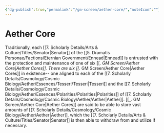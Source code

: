 ```yaml
---
{"dg-publish":true,"permalink":"/gm-screen/aether-core/","noteIcon":""}
---
```


# Aether Core

Traditionally, each [[7. Scholarly Details/Arts & Culture/Titles/Senator\|Senator]] of the [[5. Dramatis Personae/Factions/Eternian Government/Ennead\|Ennead]] is entrusted with the protection and maintenance of one of six [[_. GM Screen/Aether Core\|Aether Cores]]. There are six [[_. GM Screen/Aether Core\|Aether Cores]] in existence-- one aligned to each of the [[7. Scholarly Details/Cosmology/Cosmic Biology/Aether/Essences/Tesseri/Tesseri\|Tesseri]] and the [[7. Scholarly Details/Cosmology/Cosmic Biology/Aether/Essences/Polarities/Polarities\|Polarities]] of [[7. Scholarly Details/Cosmology/Cosmic Biology/Aether/Aether\|Aether]]. [[_. GM Screen/Aether Core\|Aether Cores]] are said to be able to store vast amounts of [[7. Scholarly Details/Cosmology/Cosmic Biology/Aether/Aether\|Aether]], which the [[7. Scholarly Details/Arts & Culture/Titles/Senator\|Senator]] is then able to withdraw from and utilize if necessary. 